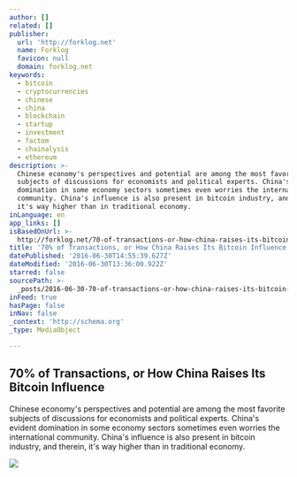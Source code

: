 ```yaml
---
author: []
related: []
publisher:
  url: 'http://forklog.net'
  name: Forklog
  favicon: null
  domain: forklog.net
keywords:
  - bitcoin
  - cryptocurrencies
  - chinese
  - china
  - blockchain
  - startup
  - investment
  - factom
  - chainalysis
  - ethereum
description: >-
  Chinese economy's perspectives and potential are among the most favorite
  subjects of discussions for economists and political experts. China's evident
  domination in some economy sectors sometimes even worries the international
  community. China's influence is also present in bitcoin industry, and therein,
  it's way higher than in traditional economy.
inLanguage: en
app_links: []
isBasedOnUrl: >-
  http://forklog.net/70-of-transactions-or-how-china-raises-its-bitcoin-influence/
title: '70% of Transactions, or How China Raises Its Bitcoin Influence'
datePublished: '2016-06-30T14:55:39.627Z'
dateModified: '2016-06-30T13:36:00.922Z'
starred: false
sourcePath: >-
  _posts/2016-06-30-70-of-transactions-or-how-china-raises-its-bitcoin-influen.md
inFeed: true
hasPage: false
inNav: false
_context: 'http://schema.org'
_type: MediaObject

---
```

<article style=""><h1>70% of Transactions, or How China Raises Its Bitcoin Influence</h1><p>Chinese economy's perspectives and potential are among the most favorite subjects of discussions for economists and political experts. China's evident domination in some economy sectors sometimes even worries the international community. China's influence is also present in bitcoin industry, and therein, it's way higher than in traditional economy.</p><img src="http://forklog.net/wp-content/uploads/2016/06/fintechbitcoin03.png" /></article>